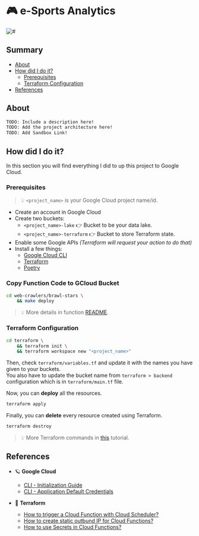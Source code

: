 # 🎮 e-Sports Analytics

![#](https://img.shields.io/badge/licence-MIT-lightseagreen.svg?logo=apache)

## Summary

- [About](#about)
- [How did I do it?](#how-did-i-do-it)
  - [Prerequisites](#prerequisites)
  - [Terraform Configuration](#terraform-configuration)
- [References](#references)

## About

```bash
TODO: Include a description here!  
TODO: Add the project architecture here!
TODO: Add Sandbox Link!
```

## How did I do it?

In this section you will find everything I did to up this project to Google Cloud.

### Prerequisites

> 💡 `<project_name>` is your Google Cloud project name/id.

- Create an account in Google Cloud
- Create two buckets:
  - `<project_name>-lake` 👉 Bucket to be your data lake.
  - `<project_name>-terraform` 👉 Bucket to store Terraform state.
- Enable some Google APIs _(Terraform will request your action to do that)_
- Install a few things:
  - [Google Cloud CLI]
  - [Terraform]
  - [Poetry]

### Copy Function Code to GCloud Bucket

```bash
cd web-crawlers/brawl-stars \
    && make deploy
```

> 💡 More details in function [README](web-crawlers/brawl-stars/README.md).

### Terraform Configuration

```bash
cd terraform \
    && terraform init \
    && terraform workspace new "<project_name>"
```

Then, check `terraform/variables.tf` and update it with the names you have given to your buckets.  
You also have to update the bucket name from `terraform > backend` configuration which is in `terraform/main.tf` file.

Now, you can **deploy** all the resources.

```bash
terraform apply
```

Finally, you can **delete** every resource created using Terraform.

```bash
terraform destroy
```

> 💡 More Terraform commands in [this](https://gist.github.com/avcaliani/4a68c1fdfe5132288ebea1819bdfa23f) tutorial.

## References

- 🪐 **Google Cloud**
  - [CLI - Initialization Guide](https://cloud.google.com/sdk/docs/initializing)
  - [CLI - Application Default Credentials](https://cloud.google.com/docs/authentication/application-default-credentials)

- 🌱 **Terraform**
  - [How to trigger a Cloud Function with Cloud Scheduler?](https://medium.com/geekculture/setup-gcp-cloud-functions-triggering-by-cloud-schedulers-with-terraform-1433fbf1abbe)
  - [How to create static outbund IP for Cloud Functions?](https://shashwotrisal.medium.com/how-to-create-a-static-outbound-ip-for-google-cloud-functions-using-terraform-a8e9b30074b6)
  - [How to use Secrets in Cloud Functions?](https://www.cloudreach.com/en/technical-blog/utilizing-gcp-secret-manager-secrets-in-cloud-functions-with-terraform/)

[Google Cloud CLI]: https://cloud.google.com/sdk/docs/install
[Terraform]: https://developer.hashicorp.com/terraform/downloads?product_intent=terraform
[Poetry]: https://python-poetry.org/
